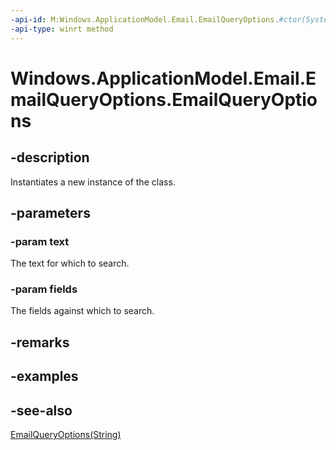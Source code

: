 ----api-id: M:Windows.ApplicationModel.Email.EmailQueryOptions.#ctor(System.String,Windows.ApplicationModel.Email.EmailQuerySearchFields)
-api-type: winrt method
---<!-- Method syntaxpublic EmailQueryOptions(System.String text, Windows.ApplicationModel.Email.EmailQuerySearchFields fields)--># Windows.ApplicationModel.Email.EmailQueryOptions.EmailQueryOptions## -descriptionInstantiates a new instance of the  class.## -parameters### -param textThe text for which to search.### -param fieldsThe fields against which to search.## -remarks## -examples## -see-also[EmailQueryOptions(String)](emailqueryoptions_emailqueryoptions_290278668.md)